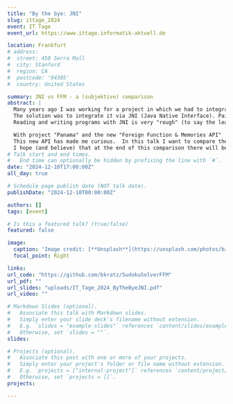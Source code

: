 ```yaml
---
title: "By the bye: JNI"
slug: ittage_2024
event: IT Tage
event_url: https://www.ittage.informatik-aktuell.de

location: Frankfurt
# address:
#  street: 450 Serra Mall
#  city: Stanford
#  region: CA
#  postcode: '94305'
#  country: United States

summary: JNI vs FFM - a (subjektive) comparison
abstract: |
  Many years ago I was working for a project in which we had to integrate a program written in C into a web application written in Java. The C program was doing complex financial calculations, developed over many many years. No chance to rewrite it in Java.
  The solution was to integrate it via JNI (Java Native Interface). Painful memories to this day.
  Reading and writing programs with JNI is very "rough" (to say the least) and has many traps and pitfalls.

  With project "Panama" and the new "Foreign Function & Memories API"  (FFM) Java is aiming to address exactly these pain-points when working with code and data outside of the JVM-runtime.
  This new API has made me curious.  In this talk I want to compare the native calls using JNI and the new Foreign Function & Memories API. How does it feel and does FFM keep its promises?
  I hope (and believe) that at the end of this comparison there will be a definite "Goodbye to JNI".
# Talk start and end times.
#   End time can optionally be hidden by prefixing the line with `#`.
date: "2024-12-10T17:00:00Z"
all_day: true

# Schedule page publish date (NOT talk date).
publishDate: "2024-12-10T00:00:00Z"

authors: []
tags: [event]

# Is this a featured talk? (true/false)
featured: false

image:
  caption: 'Image credit: [**Unsplash**](https://unsplash.com/photos/bzdhc5b3Bxs)'
  focal_point: Right

links:
url_code: "https://github.com/bkratz/SudokuSolverFFM"
url_pdf: ""
url_slides: "uploads/IT_Tage_2024_ByTheByeJNI.pdf"
url_video: ""

# Markdown Slides (optional).
#   Associate this talk with Markdown slides.
#   Simply enter your slide deck's filename without extension.
#   E.g. `slides = "example-slides"` references `content/slides/example-slides.md`.
#   Otherwise, set `slides = ""`.
slides: 

# Projects (optional).
#   Associate this post with one or more of your projects.
#   Simply enter your project's folder or file name without extension.
#   E.g. `projects = ["internal-project"]` references `content/project/deep-learning/index.md`.
#   Otherwise, set `projects = []`.
projects:

---
```

